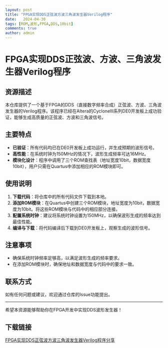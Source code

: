 ```yaml
---
layout: post
title: "FPGA实现DDS正弦波方波三角波发生器Verilog程序"
date:   2024-04-30
tags: [ROM,波形,FPGA,DDS,10bit]
comments: true
author: admin
---
```

# FPGA实现DDS正弦波、方波、三角波发生器Verilog程序

## 资源描述

本仓库提供了一个基于FPGA的DDS（直接数字频率合成）正弦波、方波、三角波发生器的Verilog程序。该程序已经在Altera的CycloneIII系列DE0开发板上成功验证，能够生成高质量的正弦波、方波和三角波信号。

## 主要特点

- **已验证**：所有代码均已在DE0开发板上成功运行，并生成预期的波形信号。
- **高性能**：在系统时钟为150MHz的情况下，波形生成频率可达16MHz。
- **模块化设计**：程序中调用了三个ROM查找表（地址宽度10bit，数据宽度10bit），用户只需在Quartus中添加相应的ROM模块即可。

## 使用说明

1. **下载代码**：将仓库中的所有代码文件下载到本地。
2. **添加ROM模块**：在Quartus中创建三个ROM模块，地址宽度为10bit，数据宽度为10bit。将这些ROM模块与代码中的相应部分连接。
3. **配置系统时钟**：建议将系统时钟设置为150MHz，以确保波形生成的频率达到最佳性能。
4. **编译与下载**：将代码编译后下载到DE0开发板上，观察生成的波形信号。

## 注意事项

- 确保系统时钟频率足够高，以满足波形生成的频率要求。
- 在添加ROM模块时，确保地址和数据宽度与代码中的要求一致。

## 联系方式

如有任何问题或建议，欢迎通过仓库的Issue功能提出。

---

希望本资源能够帮助你在FPGA开发中实现DDS波形发生器！

## 下载链接

[FPGA实现DDS正弦波方波三角波发生器Verilog程序分享](https://pan.quark.cn/s/f5c0bac94a02)